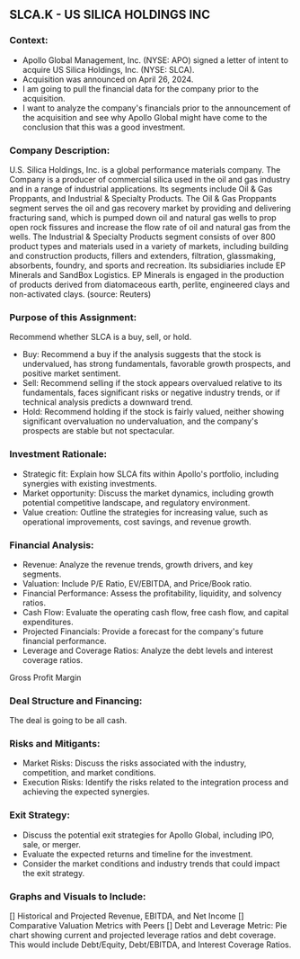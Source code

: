SLCA.K - US SILICA HOLDINGS INC
-------------------------------
### Context:
- Apollo Global Management, Inc. (NYSE: APO) signed a letter of intent to acquire US Silica Holdings, Inc. (NYSE: SLCA).
- Acquisition was announced on April 26, 2024.
- I am going to pull the financial data for the company prior to the acquisition.
- I want to analyze the company's financials prior to the announcement of the acquisition and see why Apollo Global might have come to the conclusion that this was a good investment.

### Company Description:
U.S. Silica Holdings, Inc. is a global performance materials 
company. The Company is a producer of commercial silica used 
in the oil and gas industry and in a range of industrial 
applications. Its segments include Oil & Gas Proppants, and 
Industrial & Specialty Products. The Oil & Gas Proppants 
segment serves the oil and gas recovery market by providing 
and delivering fracturing sand, which is pumped down oil and 
natural gas wells to prop open rock fissures and increase the 
flow rate of oil and natural gas from the wells. The 
Industrial & Specialty Products segment consists of over 
800 product types and materials used in a variety of markets, 
including building and construction products, fillers and 
extenders, filtration, glassmaking, absorbents, foundry, and 
sports and recreation. Its subsidiaries include EP Minerals 
and SandBox Logistics. EP Minerals is engaged in the production 
of products derived from diatomaceous earth, perlite, 
engineered clays and non-activated clays. (source: Reuters)

### Purpose of this Assignment:
Recommend whether SLCA is a buy, sell, or hold.
- Buy: Recommend a buy if the analysis suggests that the stock is undervalued, has strong
fundamentals, favorable growth prospects, and positive market sentiment.
- Sell: Recommend selling if the stock appears overvalued relative to its fundamentals, faces
significant risks or negative industry trends, or if technical analysis predicts a downward trend.
- Hold: Recommend holding if the stock is fairly valued, neither showing significant overvaluation
no undervaluation, and the company's prospects are stable but not spectacular.



### Investment Rationale:
- Strategic fit: Explain how SLCA fits within Apollo's portfolio, including
synergies with existing investments.
- Market opportunity: Discuss the market dynamics, including growth potential
competitive landscape, and regulatory environment.
- Value creation: Outline the strategies for increasing value, such as 
operational improvements, cost savings, and revenue growth.

### Financial Analysis:
- Revenue: Analyze the revenue trends, growth drivers, and key segments.
- Valuation: Include P/E Ratio, EV/EBITDA, and Price/Book ratio.
- Financial Performance: Assess the profitability, liquidity, and solvency ratios.
- Cash Flow: Evaluate the operating cash flow, free cash flow, and capital expenditures.
- Projected Financials: Provide a forecast for the company's future financial performance.
- Leverage and Coverage Ratios: Analyze the debt levels and interest coverage ratios.

Gross Profit Margin 

### Deal Structure and Financing:
The deal is going to be all cash.

### Risks and Mitigants:
- Market Risks: Discuss the risks associated with the industry, competition, and market conditions.
- Execution Risks: Identify the risks related to the integration process and achieving the expected synergies.

### Exit Strategy:
- Discuss the potential exit strategies for Apollo Global, including IPO, sale, or merger.
- Evaluate the expected returns and timeline for the investment.
- Consider the market conditions and industry trends that could impact the exit strategy.

### Graphs and Visuals to Include:
[] Historical and Projected Revenue, EBITDA, and Net Income
[] Comparative Valuation Metrics with Peers
[] Debt and Leverage Metric: Pie chart showing current and projected
leverage ratios and debt coverage. This would include Debt/Equity,
Debt/EBITDA, and Interest Coverage Ratios.
